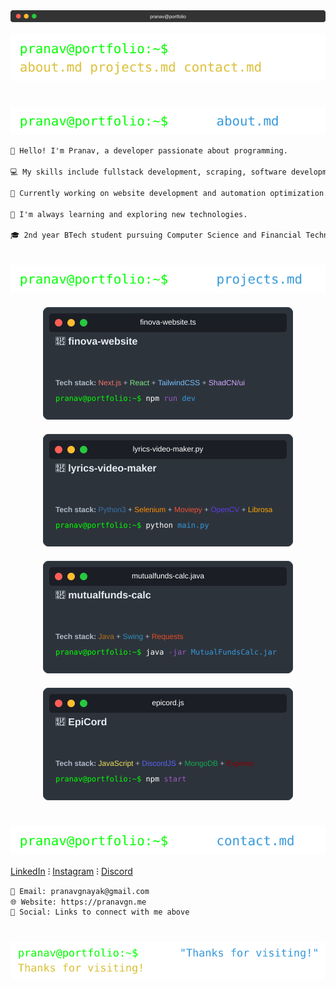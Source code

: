 <div align="center">
  <img src="terminal_header.svg" alt="Terminal Header" width="1080">
</div>

<br>

<div align="left">
  <img src="commands/ls.svg" alt="Command: ls">
</div>

#

<div align="left">
  <img src="commands/cat_about.svg" alt="Command: cat about.md">
</div>

```txt
👋 Hello! I'm Pranav, a developer passionate about programming.

💻 My skills include fullstack development, scraping, software development and automation.

🚀 Currently working on website development and automation optimization.

🌱 I'm always learning and exploring new technologies.

🎓 2nd year BTech student pursuing Computer Science and Financial Technology @ Manipal Institute of Technology, and Integrated MTech in entrepreneurship.
```

#

<div align="left">
  <img src="commands/cat_projects.svg" alt="Command: cat projects.md">
</div>

<div align="left" style="display: flex; flex-wrap: wrap; justify-content: center; gap: 20px; margin: 20px 0;">
  <a href="https://github.com/Finova-MIT/finova-website" target="_blank" style="text-decoration: none;">
    <img src="projects/finova-website.svg" alt="Finova Website Project" width="400">
  </a>
  
  <a href="https://github.com/pranavgnn/lyrics-video-maker" target="_blank" style="text-decoration: none;">
    <img src="projects/lyrics-video-maker.svg" alt="Lyrics Video Maker Project" width="400">
  </a>
  
  <a href="https://github.com/pranavgnn/mutualfunds-calc" target="_blank" style="text-decoration: none;">
    <img src="projects/mutualfunds-calc.svg" alt="Mutual Funds Calculator Project" width="400">
  </a>

  <a href="https://github.com/pranavgnn/epicbot-js" target="_blank" style="text-decoration: none;">
    <img src="projects/epicord.svg" alt="EpiCord Discord Bot Project" width="400">
  </a>
</div>

#

<div align="left">
  <img src="commands/cat_contact.svg" alt="Command: cat contact.md">
</div>


[LinkedIn](https://www.linkedin.com/in/pranav-g-nayak-a68101146) ⁝ [Instagram](https://www.instagram.com/pranav.idk) ⁝ [Discord](https://discord.com/users/vex.what)

```txt
📧 Email: pranavgnayak@gmail.com
🌐 Website: https://pranavgn.me
📱 Social: Links to connect with me above
```

#

<div align="left">
  <img src="commands/echo_thanks.svg" alt="Command: echo thanks">
</div>